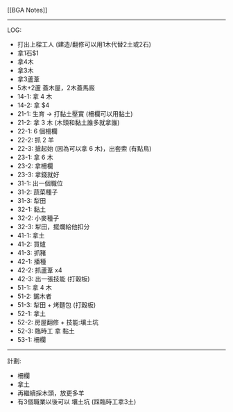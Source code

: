 [[BGA Notes]]

---

LOG:
- 打出上樑工人 (建造/翻修可以用1木代替2土或2石)
- 拿1石$1
- 拿4木
- 拿3木
- 拿3蘆葦
- 5木+2蘆 蓋木屋，2木蓋馬廄
- 14-1: 拿 4 木
- 14-2: 拿 $4 
- 21-1: 生育 → 打黏土壓實 (柵欄可以用黏土)
- 21-2: 拿 3 木 (木頭和黏土誰多就拿誰)
- 22-1: 6 個柵欄
- 22-2: 抓 2 羊
- 22-3: 搶起始 (因為可以拿 6 木)，出套索 (有點鳥)
- 23-1: 拿 6 木
- 23-2: 拿柵欄
- 23-3: 拿錢就好
- 31-1: 出一個職位
- 31-2: 蔬菜種子
- 31-3: 犁田
- 32-1: 黏土
- 32-2: 小麥種子
- 32-3: 犁田，擺爛給他扣分
- 41-1: 拿土
- 41-2: 買爐
- 41-3: 抓豬
- 42-1: 播種
- 42-2: 抓蘆葦 x4
- 42-3: 出一張技能 (打穀板)
- 51-1: 拿 4 木
- 51-2: 鋸木者
- 51-3: 犁田 + 烤麵包 (打穀板)
- 52-1: 拿土
- 52-2: 房屋翻修 + 技能:壤土坑
- 52-3: 臨時工 拿 黏土
- 53-1: 柵欄

---

計劃: 
- 柵欄
- 拿土
- 再繼續採木頭，放更多羊
- 有3個職業以後可以 壤土坑 (踩臨時工拿3土)
